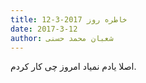 ```yaml
---
title: خاطره روز 2017-3-12
date: 2017-3-12
author: شعبان محمد حسنی
---
```


اصلا یادم نمیاد امروز چی کار کردم.